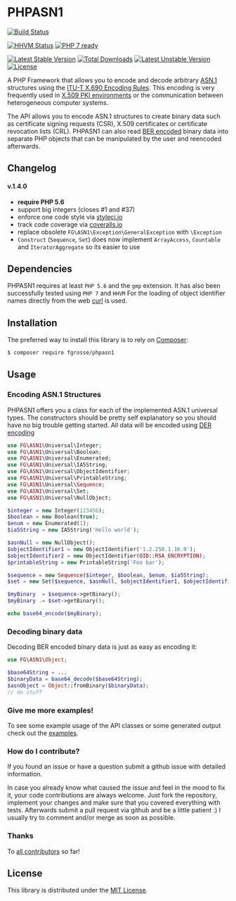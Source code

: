 PHPASN1
=======

[![Build Status](https://secure.travis-ci.org/fgrosse/PHPASN1.png?branch=master)](http://travis-ci.org/fgrosse/PHPASN1)

[![HHVM Status](http://hhvm.h4cc.de/badge/fgrosse/phpasn1.png)](http://hhvm.h4cc.de/package/fgrosse/phpasn1)
[![PHP 7 ready](http://php7ready.timesplinter.ch/fgrosse/PHPASN1/badge.svg)](https://travis-ci.org/fgrosse/PHPASN1)

[![Latest Stable Version](https://poser.pugx.org/fgrosse/phpasn1/v/stable.png)](https://packagist.org/packages/fgrosse/phpasn1)
[![Total Downloads](https://poser.pugx.org/fgrosse/phpasn1/downloads.png)](https://packagist.org/packages/fgrosse/phpasn1)
[![Latest Unstable Version](https://poser.pugx.org/fgrosse/phpasn1/v/unstable.png)](https://packagist.org/packages/fgrosse/phpasn1)
[![License](https://poser.pugx.org/fgrosse/phpasn1/license.png)](https://packagist.org/packages/fgrosse/phpasn1)

A PHP Framework that allows you to encode and decode arbitrary [ASN.1][3] structures
using the [ITU-T X.690 Encoding Rules][4].
This encoding is very frequently used in [X.509 PKI environments][5] or the communication between heterogeneous computer systems.

The API allows you to encode ASN.1 structures to create binary data such as certificate
signing requests (CSR), X.509 certificates or certificate revocation lists (CRL).
PHPASN1 can also read [BER encoded][6] binary data into separate PHP objects that can be manipulated by the user and reencoded afterwards.

## Changelog

#### v.1.4.0
* **require PHP 5.6**
* support big integers (closes #1 and #37)
* enforce one code style via [styleci.io][9]
* track code coverage via [coveralls.io][10]
* replace obsolete `FG\ASN1\Exception\GeneralException` with `\Exception`
* `Construct` (`Sequence`, `Set`) does now implement `ArrayAccess`, `Countable` and `IteratorAggregate` so its easier to use 

## Dependencies

PHPASN1 requires at least `PHP 5.6` and the `gmp` extension.
It has also been successfully tested using `PHP 7` and `HHVM`
For the loading of object identifier names directly from the web [curl][7] is used.

## Installation

The preferred way to install this library is to rely on [Composer][2]:

```bash
$ composer require fgrosse/phpasn1
```

## Usage

### Encoding ASN.1 Structures

PHPASN1 offers you a class for each of the implemented ASN.1 universal types.
The constructors should be pretty self explanatory so you should have no big trouble getting started.
All data will be encoded using [DER encoding][8]

```php
use FG\ASN1\Universal\Integer;
use FG\ASN1\Universal\Boolean;
use FG\ASN1\Universal\Enumerated;
use FG\ASN1\Universal\IA5String;
use FG\ASN1\Universal\ObjectIdentifier;
use FG\ASN1\Universal\PrintableString;
use FG\ASN1\Universal\Sequence;
use FG\ASN1\Universal\Set;
use FG\ASN1\Universal\NullObject;

$integer = new Integer(123456);        
$boolean = new Boolean(true);
$enum = new Enumerated(1);
$ia5String = new IA5String('Hello world');

$asnNull = new NullObject();
$objectIdentifier1 = new ObjectIdentifier('1.2.250.1.16.9');
$objectIdentifier2 = new ObjectIdentifier(OID::RSA_ENCRYPTION);
$printableString = new PrintableString('Foo bar');

$sequence = new Sequence($integer, $boolean, $enum, $ia5String);
$set = new Set($sequence, $asnNull, $objectIdentifier1, $objectIdentifier2, $printableString);

$myBinary  = $sequence->getBinary();
$myBinary .= $set->getBinary();

echo base64_encode($myBinary);
```


### Decoding binary data

Decoding BER encoded binary data is just as easy as encoding it:

```php
use FG\ASN1\Object;

$base64String = ...
$binaryData = base64_decode($base64String);        
$asnObject = Object::fromBinary($binaryData);
// do stuff
```


### Give me more examples!

To see some example usage of the API classes or some generated output check out the [examples](https://github.com/fgrosse/PHPASN1/tree/master/examples).


### How do I contribute?

If you found an issue or have a question submit a github issue with detailed information.

In case you already know what caused the issue and feel in the mood to fix it, your code contributions are always welcome. Just fork the repository, implement your changes and make sure that you covered everything with tests.
Afterwards submit a pull request via github and be a little patient :) I usually try to comment and/or merge as soon as possible.

### Thanks

To [all contributors][1] so far!

## License

This library is distributed under the [MIT License](LICENSE).

[1]: https://github.com/fgrosse/PHPASN1/graphs/contributors
[2]: https://getcomposer.org/
[3]: http://www.itu.int/ITU-T/asn1/
[4]: http://www.itu.int/ITU-T/recommendations/rec.aspx?rec=x.690
[5]: http://en.wikipedia.org/wiki/X.509
[6]: http://en.wikipedia.org/wiki/X.690#BER_encoding
[7]: http://php.net/manual/en/book.curl.php
[8]: http://en.wikipedia.org/wiki/X.690#DER_encoding
[9]: https://styleci.io
[10]: https://coveralls.io/github/fgrosse/PHPASN1
